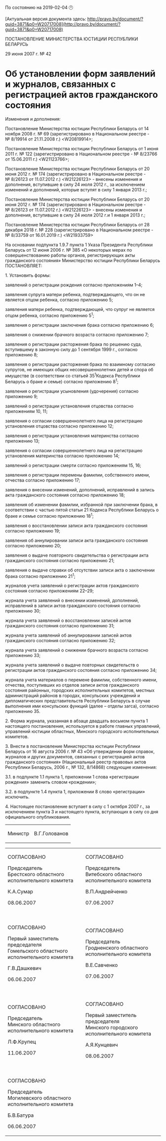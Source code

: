 По состоянию на 2019-02-04 &#x1F550;

[Актуальная версия документа здесь: http://pravo.by/document/?guid=3871&p0=W20717008](http://pravo.by/document/?guid=3871&p0=W20717008)

<p>ПОСТАНОВЛЕНИЕ МИНИСТЕРСТВА ЮСТИЦИИ РЕСПУБЛИКИ БЕЛАРУСЬ</p>
<p>29 июня 2007 г. № 42</p>
<h1>Об установлении форм заявлений и журналов, связанных с регистрацией актов гражданского состояния</h1>
<p>Изменения и дополнения:</p>
<p>Постановление Министерства юстиции Республики Беларусь от 14 ноября 2008 г. № 69 (зарегистрировано в Национальном реестре - № 8/19914 от 21.11.2008 г.) &lt;W20819914&gt;;</p>
<p>Постановление Министерства юстиции Республики Беларусь от 1 июня 2011 г. № 122 (зарегистрировано в Национальном реестре - № 8/23766 от 15.06.2011 г.) &lt;W21123766&gt;;</p>
<p>Постановление Министерства юстиции Республики Беларусь от 20 июня 2012 г. № 174 (зарегистрировано в Национальном реестре - № 8/26123 от 11.07.2012 г.) &lt;W21226123&gt; - внесены изменения и дополнения, вступившие в силу 24 июля 2012 г., за исключением изменений и дополнений, которые вступят в силу 1 января 2013 г.;</p>
<p>Постановление Министерства юстиции Республики Беларусь от 20 июня 2012 г. № 174 (зарегистрировано в Национальном реестре - № 8/26123 от 11.07.2012 г.) &lt;W21226123&gt; - внесены изменения и дополнения, вступившие в силу 24 июля 2012 г.и 1 января 2013 г.;</p>
<p>Постановление Министерства юстиции Республики Беларусь от 28 декабря 2018 г. № 228 (зарегистрировано в Национальном реестре - № 8/33759 от 16.01.2019 г.) &lt;W21933759&gt;</p>
<p></p>
<p>На основании подпункта 1.9.7 пункта 1 Указа Президента Республики Беларусь от 12 июня 2006 г. № 385 «О некоторых мерах по совершенствованию работы органов, регистрирующих акты гражданского состояния» Министерство юстиции Республики Беларусь ПОСТАНОВЛЯЕТ:</p>
<p>1. Установить формы:</p>
<p>заявлений о регистрации рождения согласно приложениям 1–4;</p>
<p>заявления супруга матери ребенка, подтверждающего, что он не является отцом ребенка, согласно приложению 5;</p>
<p>заявления матери ребенка, подтверждающей, что супруг не является отцом ребенка, согласно приложению 5<sup>1</sup>;</p>
<p>заявления о регистрации заключения брака согласно приложению 6;</p>
<p>заявления о снижении брачного возраста согласно приложению 7;</p>
<p>заявления о регистрации расторжения брака по решению суда, вступившему в законную силу до 1 сентября 1999 г., согласно приложению 8;</p>
<p>заявления о регистрации расторжения брака по взаимному согласию супругов, не имеющих общих несовершеннолетних детей и спора об имуществе (в соответствии со статьей 35<sup>1</sup><sup></sup>Кодекса Республики Беларусь о браке и семье) согласно приложению 8<sup>1</sup>;</p>
<p>заявления о регистрации усыновления (удочерения) согласно приложению 9;</p>
<p>заявлений о регистрации установления отцовства согласно приложениям 10, 11;</p>
<p>заявления о согласии совершеннолетнего лица на регистрацию установления отцовства согласно приложению 12;</p>
<p>заявления о регистрации установления материнства согласно приложению 13;</p>
<p>заявления о согласии совершеннолетнего лица на регистрацию установления материнства согласно приложению 14;</p>
<p>заявлений о регистрации смерти согласно приложениям 15, 16;</p>
<p>заявления о регистрации перемены фамилии, собственного имени, отчества согласно приложению 17;</p>
<p>заявления о внесении изменений, дополнений, исправлений в запись акта гражданского состояния согласно приложению 18;</p>
<p>заявления об изменении фамилии, избранной при заключении брака, в соответствии с частью пятой статьи 21 Кодекса Республики Беларусь о браке и семье согласно приложению 18<sup>1</sup>;</p>
<p>заявления о восстановлении записи акта гражданского состояния согласно приложению 19;</p>
<p>заявления об аннулировании записи акта гражданского состояния согласно приложению 20;</p>
<p>заявления о выдаче повторного свидетельства о регистрации акта гражданского состояния согласно приложению 21;</p>
<p>заявления о выдаче справки об отсутствии записи акта о заключении брака согласно приложению 21<sup>1</sup>;</p>
<p>журналов учета заявлений о регистрации актов гражданского состояния согласно приложениям 22–29;</p>
<p>журнала учета заявлений о внесении изменений, дополнений, исправлений в записи актов гражданского состояния согласно приложению 30;</p>
<p>журнала учета заявлений о восстановлении записей актов гражданского состояния согласно приложению 31;</p>
<p>журнала учета заявлений об аннулировании записей актов гражданского состояния согласно приложению 32;</p>
<p>журнала учета заявлений о снижении брачного возраста согласно приложению 33;</p>
<p>журнала учета заявлений о выдаче повторных свидетельств о регистрации актов гражданского состояния согласно приложению 34;</p>
<p>журнала учета материалов о перемене фамилии, собственного имени, отчества, поступивших из отделов записи актов гражданского состояния районных, городских исполнительных комитетов, местных администраций районов в городах, консульских учреждений и дипломатических представительств Республики Беларусь в случае выполнения ими консульских функций (далее – отделы загса), согласно приложению 35.</p>
<p>2. Форма журнала, указанная в абзаце двадцать восьмом пункта 1 настоящего постановления, используется в работе главных управлений, управлений юстиции областных, Минского городского исполнительных комитетов.</p>
<p>3. Внести в постановление Министерства юстиции Республики Беларусь от 16 августа 2006 г. № 43 «Об утверждении форм справок, журналов и других документов, связанных с регистрацией актов гражданского состояния» (Национальный реестр правовых актов Республики Беларусь, 2006 г., № 132, 8/14868) следующие изменения:</p>
<p>3.1. в подпункте 1.1 пункта 1, приложении 1 слова «регистрации рождения» заменить словом «рождении»;</p>
<p>3.2. в подпункте 1.4 пункта 1, приложении 8 слово «регистрации» исключить.</p>
<p>4. Настоящее постановление вступает в силу с 1 октября 2007 г., за исключением пункта 3 и настоящего пункта, вступающих в силу со дня официального опубликования.</p>
<p></p>
<table><tr>
<td><p>Министр</p></td>
<td><p>В.Г.Голованов</p></td>
</tr></table>
<p></p>
<table>
<tr>
<td>
<p>СОГЛАСОВАНО</p>
<p>Председатель <br>Брестского областного <br>исполнительного комитета</p>
<p>К.А.Сумар</p>
<p>08.06.2007</p>
</td>
<td>
<p>СОГЛАСОВАНО</p>
<p>Председатель <br>Витебского областного <br>исполнительного комитета</p>
<p>В.П.Андрейченко</p>
<p>07.06.2007</p>
</td>
</tr>
<tr>
<td><p></p></td>
<td><p></p></td>
</tr>
<tr>
<td>
<p>СОГЛАСОВАНО</p>
<p>Первый заместитель председателя<br>Гомельского областного <br>исполнительного комитета</p>
<p>Г.В.Дашкевич</p>
<p>06.06.2007</p>
</td>
<td>
<p>СОГЛАСОВАНО</p>
<p>Председатель <br>Гродненского областного <br>исполнительного комитета</p>
<p>В.Е.Савченко</p>
<p>07.06.2007</p>
</td>
</tr>
<tr>
<td><p></p></td>
<td><p></p></td>
</tr>
<tr>
<td>
<p>СОГЛАСОВАНО</p>
<p>Председатель <br>Минского областного <br>исполнительного комитета</p>
<p>Л.Ф.Крупец</p>
<p>11.06.2007</p>
</td>
<td>
<p>СОГЛАСОВАНО</p>
<p>Первый заместитель председателя<br>Минского городского <br>исполнительного комитета</p>
<p>А.Я.Кунцевич</p>
<p>08.06.2007</p>
</td>
</tr>
<tr>
<td><p></p></td>
<td><p></p></td>
</tr>
<tr>
<td>
<p>СОГЛАСОВАНО</p>
<p>Председатель <br>Могилевского областного <br>исполнительного комитета</p>
<p>Б.В.Батура</p>
<p>06.06.2007</p>
</td>
<td><p></p></td>
</tr>
</table>
<p></p>